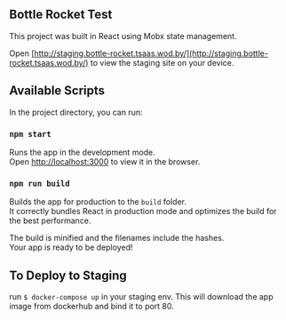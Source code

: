 ## Bottle Rocket Test

This project was built in React using Mobx state management.

Open [http://staging.bottle-rocket.tsaas.wod.by/](http://staging.bottle-rocket.tsaas.wod.by/) to view the staging site on your device.

## Available Scripts

In the project directory, you can run:

### `npm start`

Runs the app in the development mode.<br>
Open [http://localhost:3000](http://localhost:3000) to view it in the browser.

### `npm run build`

Builds the app for production to the `build` folder.<br>
It correctly bundles React in production mode and optimizes the build for the best performance.

The build is minified and the filenames include the hashes.<br>
Your app is ready to be deployed!

## To Deploy to Staging

run `$ docker-compose up` in your staging env. This will download the app image from dockerhub and bind it to port 80.